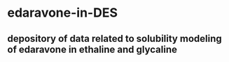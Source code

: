 # edaravone-in-DES
depository of data related to solubility modeling of edaravone in ethaline and glycaline
-----------------------------------------------------------------------------------------
